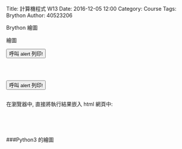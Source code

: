 Title: 計算機程式   W13
Date: 2016-12-05 12:00
Category: Course
Tags: Brython
Author: 40523206

Brython 繪圖

<!-- PELICAN_END_SUMMARY -->

繪圖
<!-- 導入 Brython 標準程式庫 -->

<script type="text/javascript" 
    src="https://cdn.rawgit.com/brython-dev/brython/master/www/src/brython_dist.js">
</script>

<!-- 啟動 Brython -->
<script>
window.onload=function(){
brython(1);
}
</script>

<!-- 以下可以執行  Brython 程式 -->

<script type="text/python3">
from browser import document as doc
from browser import alert

def echo(ev):
    alert("Hello Mde")

doc['alert'].bind('click',echo)
</script>
<button id="alert">呼叫 alert 列印!</button>

<pre class="brush: python">
<script type="text/python3">
from browser import document as doc
from browser import alert

def echo(ev):
    alert("Hello Mde")

doc['alert'].bind('click',echo)
</script>
<button id="alert">呼叫 alert 列印!</button>
</pre>

在瀏覽器中, 直接將執行結果嵌入 html 網頁中:

<div id="ex1"></div>
<script type="text/python3">
from browser import document as doc
# 特殊 html 標註必須透過 html 模組呼叫
# http://www.brython.info/static_doc/en/html.html
#from browser import html

container = doc["ex1"]
container <= "Hello Mde"
</script>

<pre class="brush: python">
<div id="ex1"></div>
<script type="text/python3">
from browser import document as doc
# 特殊 html 標註必須透過 html 模組呼叫
# http://www.brython.info/static_doc/en/html.html
#from browser import html

container = doc["ex1"]
container <= "Hello Mde"
</script>
</pre>

###Python3 的繪圖

<canvas id="bat" width="500" height="200"></canvas>
<script type="text/python3">
from browser import document as doc
import math
# 準備繪圖畫布
canvas = doc["bat"]
ctx = canvas.getContext("2d")

# 開始畫圖
ctx.beginPath()
# 設定線的寬度為 1 個單位
ctx.lineWidth = 1
# 利用 transform 將 y 座標反轉, 且 offset canvas.height
# (X scale, X skew, Y skew, Y scale, X offset, Y offset)
# 繪圖座標放大 5 倍, 並配合圖形位置進行座標轉換
ctx.transform(5, 0, 0, -5, canvas.width/2, canvas.height/2)
bat_points = [(5, -1), (6, -2), (8, 0), (10, 4), (12, 8), (13, 12), (13, 16), (15, 15), (19, 15), (22, 15), (24, 15), (26, 16), (25, 14), (23, 10),
(22, 6), (19, 5), (17, 3), (16, 1), (15, -3), (15, -7), (13, -8), (11, -10), (9, -12), (8, -14), (7, -18), (5, -16), (1, -14), (0, -14), (-4, -15),
(-6, -17), (-8, -15), (-10, -13), (-11, -12), (-12, -12), (-13, -12), (-14, -13), (-17, -15), (-18, -15), (-22, -13), (-24, -12), (-25, -12), (-
27, -13), (-25, -11), (-23, -8), (-21, -5), (-19, 0), (-15, -2), (-12, -4), (-10, -5), (-7, -6), (-4, -6), (-1, -6), (-1, -3), (-2, 1), (0, -1), (1, 0),
(2, 0), (3, 1), (3, 3), (5, -1)]

ctx.moveTo(3, 3)
for point in bat_points:
    ctx.lineTo(point[0],point[1])
ctx.stroke()
ctx.closePath()
</script>

<pre class="brush: python">
<canvas id="bat" width="500" height="200"></canvas>
<script type="text/python3">
from browser import document as doc
import math
# 準備繪圖畫布
canvas = doc["bat"]
ctx = canvas.getContext("2d")

# 開始畫圖
ctx.beginPath()
# 設定線的寬度為 1 個單位
ctx.lineWidth = 1
# 利用 transform 將 y 座標反轉, 且 offset canvas.height
# (X scale, X skew, Y skew, Y scale, X offset, Y offset)
# 繪圖座標放大 5 倍, 並配合圖形位置進行座標轉換
ctx.transform(5, 0, 0, -5, canvas.width/2, canvas.height/2)
bat_points = [(5, -1), (6, -2), (8, 0), (10, 4), (12, 8), (13, 12), (13, 16), (15, 15), (19, 15), (22, 15), (24, 15), (26, 16), (25, 14), (23, 10),
(22, 6), (19, 5), (17, 3), (16, 1), (15, -3), (15, -7), (13, -8), (11, -10), (9, -12), (8, -14), (7, -18), (5, -16), (1, -14), (0, -14), (-4, -15),
(-6, -17), (-8, -15), (-10, -13), (-11, -12), (-12, -12), (-13, -12), (-14, -13), (-17, -15), (-18, -15), (-22, -13), (-24, -12), (-25, -12), (-
27, -13), (-25, -11), (-23, -8), (-21, -5), (-19, 0), (-15, -2), (-12, -4), (-10, -5), (-7, -6), (-4, -6), (-1, -6), (-1, -3), (-2, 1), (0, -1), (1, 0),
(2, 0), (3, 1), (3, 3), (5, -1)]

ctx.moveTo(3, 3)
for point in bat_points:
    ctx.lineTo(point[0],point[1])
ctx.stroke()
ctx.closePath()
</script>
</pre>